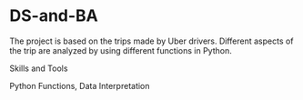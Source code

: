 # DS-and-BA
The project is based on the trips made by Uber drivers. Different aspects of the trip are analyzed by using different functions in Python.

Skills and Tools

Python Functions, Data Interpretation
